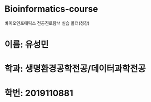 # Bioinformatics-course

바이오인포매틱스 전공진로탐색 실습 폴더(청강)



# 이름: 유성민

# 학과: 생명환경공학전공/데이터과학전공

# 학번: 2019110881
